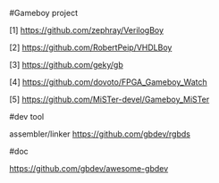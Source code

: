 #Gameboy project

[1] https://github.com/zephray/VerilogBoy

[2] https://github.com/RobertPeip/VHDLBoy

[3] https://github.com/geky/gb

[4] https://github.com/dovoto/FPGA_Gameboy_Watch

[5] https://github.com/MiSTer-devel/Gameboy_MiSTer

#dev tool

assembler/linker https://github.com/gbdev/rgbds

#doc 

https://github.com/gbdev/awesome-gbdev